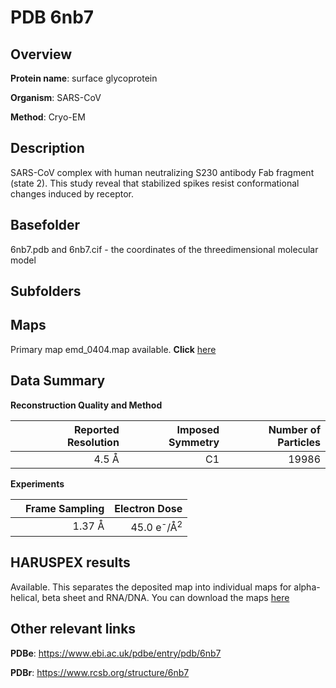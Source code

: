 # PDB 6nb7

## Overview

**Protein name**: surface glycoprotein

**Organism**: SARS-CoV

**Method**: Cryo-EM

## Description

SARS-CoV complex with human neutralizing S230 antibody Fab fragment (state 2). This study reveal that stabilized spikes resist conformational changes induced by receptor.

## Basefolder

6nb7.pdb and 6nb7.cif - the coordinates of the threedimensional molecular model

## Subfolders









## Maps

Primary map emd_0404.map available. **Click** [here](http://ftp.wwpdb.org/pub/emdb/structures/EMD-0404/map/) 

## Data Summary
**Reconstruction Quality and Method**

|   | Reported Resolution | Imposed Symmetry | Number of Particles |
|---|-------------:|----------------:|--------------:|
|   |4.5 Å|C1|19986|

**Experiments**

|   | Frame Sampling | Electron Dose |
|---|-------------:|----------------:|
|   |1.37 Å|45.0 e<sup>-</sup>/Å<sup>2</sup>|

## HARUSPEX results

Available. This separates the deposited map into individual maps for alpha-helical, beta sheet and RNA/DNA. You can download the maps [here](https://zenodo.org/record/3820139)

## Other relevant links 
**PDBe**:  https://www.ebi.ac.uk/pdbe/entry/pdb/6nb7
 
**PDBr**: https://www.rcsb.org/structure/6nb7 
